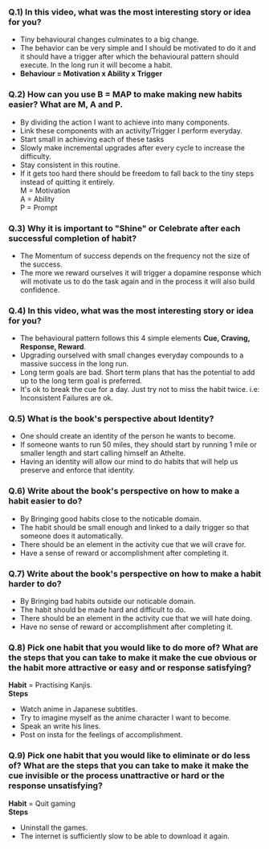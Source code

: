 ### Q.1) In this video, what was the most interesting story or idea for you?
- Tiny behavioural changes culminates to a big change.
- The behavior can be very simple and I should be motivated to do it and it should have a trigger after which the behavioural pattern should execute. In the long run it will become a habit.
- **Behaviour = Motivation x Ability x Trigger**

### Q.2) How can you use B = MAP to make making new habits easier? What are M, A and P.
- By dividing the action I want to achieve into many components.
- Link these components with an activity/Trigger I perform everyday.  
- Start small in achieving each of these tasks
- Slowly make incremental upgrades after every cycle to increase the difficulty. 
- Stay consistent in this routine. 
- If it gets too hard there should be freedom to fall back to the tiny steps instead of quitting it entirely. <br>
M = Motivation <br>
A = Ability <br>
P = Prompt

### Q.3) Why it is important to "Shine" or Celebrate after each successful completion of habit?
- The Momentum of success depends on the frequency not the size of the success.
- The more we reward ourselves it will trigger a dopamine response which will motivate us to do the task again and in the process it will also build confidence.

### Q.4) In this video, what was the most interesting story or idea for you?
- The behavioural pattern follows this 4 simple elements **Cue, Craving, Response, Reward**.
- Upgrading ourselved with small changes everyday compounds to a massive success in the long run.
- Long term goals are bad. Short term plans that has the potential to add up to the long term goal is preferred.
- It's ok to break the cue for a day. Just try not to miss the habit twice. i.e: Inconsistent Failures are ok.

### Q.5) What is the book's perspective about Identity?
- One should create an identity of the person he wants to become. 
- If someone wants to run 50 miles, they should start by running 1 mile or smaller length and start calling himself an Athelte.
- Having an identity will allow our mind to do habits that will help us preserve and enforce that identity.

### Q.6) Write about the book's perspective on how to make a habit easier to do?
- By Bringing good habits close to the noticable domain.
- The habit should be small enough and linked to a daily trigger so that someone does it automatically.
- There should be an element in the activity cue that we will crave for.
- Have a sense of reward or accomplishment after completing it.

### Q.7) Write about the book's perspective on how to make a habit harder to do?
- By Bringing bad habits outside our noticable domain.
- The habit should be made hard and difficult to do.
- There should be an element in the activity cue that we will hate doing.
- Have no sense of reward or accomplishment after completing it.

### Q.8) Pick one habit that you would like to do more of? What are the steps that you can take to make it make the cue obvious or the habit more attractive or easy and or response satisfying?
**Habit** = Practising Kanjis. <br>
**Steps**
- Watch anime in Japanese subtitles.
- Try to imagine myself as the anime character I want to become.
- Speak an write his lines.
- Post on insta for the feelings of accomplishment.

### Q.9) Pick one habit that you would like to eliminate or do less of? What are the steps that you can take to make it make the cue invisible or the process unattractive or hard or the response unsatisfying?
**Habit** = Quit gaming <br>
**Steps**
- Uninstall the games.
- The internet is sufficiently slow to be able to download it again.